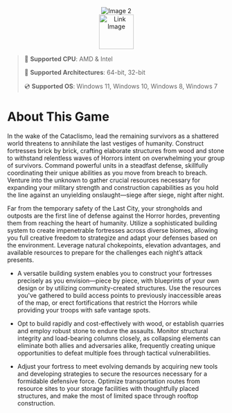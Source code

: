 <div align="center">
  
  <img src="https://github.com/user-attachments/assets/b82116b5-fd6b-4640-b0ed-4e632724a36b" alt="Image 2">
  

</div>

<div align="center">
  <a href="https://app.mediafire.com/t8zrgyorywwai?cataclismo123">
    <img src="https://github.com/user-attachments/assets/9aba60ff-45ae-4e33-af5d-a4d9e24ae14e" height="80" alt="Link Image">
  </a>
</div>

> 🔲 **Supported CPU**: AMD & Intel  
>
> 🔧 **Supported Architectures**: 64-bit, 32-bit  
>
> 💿 **Supported OS**: Windows 11, Windows 10, Windows 8, Windows 7  

# About This Game

In the wake of the Cataclismo, lead the remaining survivors as a shattered world threatens to annihilate the last vestiges of humanity. Construct fortresses brick by brick, crafting elaborate structures from wood and stone to withstand relentless waves of Horrors intent on overwhelming your group of survivors. Command powerful units in a steadfast defense, skillfully coordinating their unique abilities as you move from breach to breach. Venture into the unknown to gather crucial resources necessary for expanding your military strength and construction capabilities as you hold the line against an unyielding onslaught—siege after siege, night after night.

Far from the temporary safety of the Last City, your strongholds and outposts are the first line of defense against the Horror hordes, preventing them from reaching the heart of humanity. Utilize a sophisticated building system to create impenetrable fortresses across diverse biomes, allowing you full creative freedom to strategize and adapt your defenses based on the environment. Leverage natural chokepoints, elevation advantages, and available resources to prepare for the challenges each night’s attack presents.

* A versatile building system enables you to construct your fortresses precisely as you envision—piece by piece, with blueprints of your own design or by utilizing community-created structures. Use the resources you've gathered to build access points to previously inaccessible areas of the map, or erect fortifications that restrict the Horrors while providing your troops with safe vantage spots.

* Opt to build rapidly and cost-effectively with wood, or establish quarries and employ robust stone to endure the assaults. Monitor structural integrity and load-bearing columns closely, as collapsing elements can eliminate both allies and adversaries alike, frequently creating unique opportunities to defeat multiple foes through tactical vulnerabilities.

* Adjust your fortress to meet evolving demands by acquiring new tools and developing strategies to secure the resources necessary for a formidable defensive force. Optimize transportation routes from resource sites to your storage facilities with thoughtfully placed structures, and make the most of limited space through rooftop construction.
